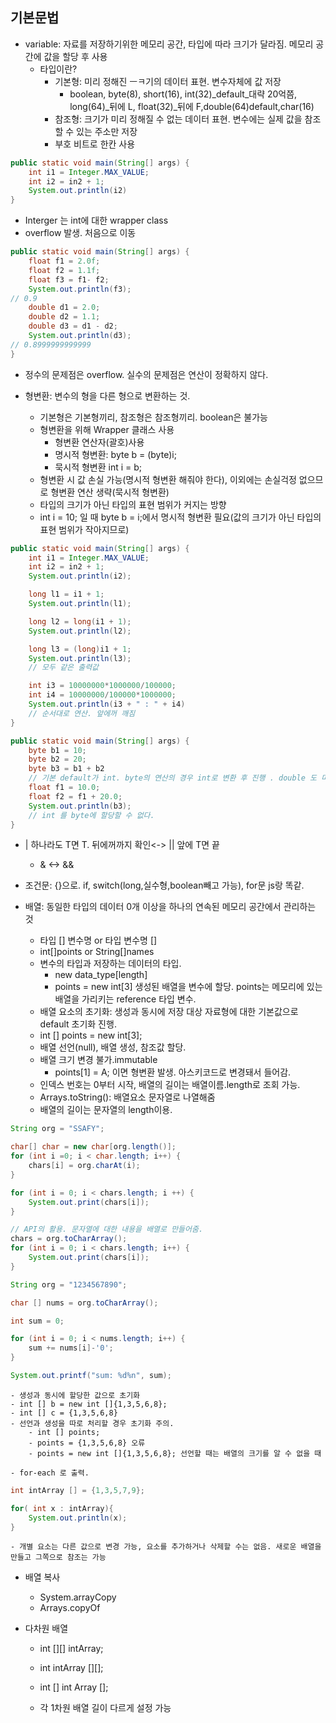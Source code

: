 ## 기본문법
- variable: 자료를 저장하기위한 메모리 공간, 타입에 따라 크기가 달라짐. 메모리 공간에 값을 할당 후 사용
    - 타입이란?
        - 기본형: 미리 정해진 ㅡㅋ기의 데이터 표현. 변수자체에 값 저장
            - boolean, byte(8), short(16), int(32)_default_대략 20억쯤, long(64)_뒤에 L, float(32)_뒤에 F,double(64)default,char(16)
        - 참조형: 크기가 미리 정해질 수 없는 데이터 표현. 변수에는 실제 값을 참조할 수 있는 주소만 저장
        - 부호 비트로 한칸 사용
```java
public static void main(String[] args) {
    int i1 = Integer.MAX_VALUE;
    int i2 = in2 + 1;
    System.out.println(i2)
}
```
- Interger 는 int에 대한 wrapper class
- overflow 발생. 처음으로 이동

```java
public static void main(String[] args) {
    float f1 = 2.0f;
    float f2 = 1.1f;
    float f3 = f1- f2;
    System.out.println(f3);
// 0.9
    double d1 = 2.0;
    double d2 = 1.1;
    double d3 = d1 - d2;
    System.out.println(d3);
// 0.8999999999999
}
```
- 정수의 문제점은 overflow. 실수의 문제점은 연산이 정확하지 않다.

- 형변환: 변수의 형을 다른 형으로 변환하는 것.
    - 기본형은 기본형끼리, 참조형은 참조형끼리. boolean은 불가능
    - 형변환을 위해 Wrapper 클래스 사용
        - 형변환 연산자(괄호)사용
        - 명시적 형변환: byte b = (byte)i;
        - 묵시적 형변환 int i = b;
    - 형변환 시 값 손실 가능(명시적 형변환 해줘야 한다), 이외에는 손실걱정 없으므로 형변환 연산 생략(묵시적 형변환)
    - 타입의 크기가 아닌 타입의 표현 범위가 커지는 방향
    - int i = 10; 일 때 byte b = i;에서 명시적 형변환 필요(값의 크기가 아닌 타입의 표현 범위가 작아지므로)
```java
public static void main(String[] args) {
    int i1 = Integer.MAX_VALUE;
    int i2 = in2 + 1;
    System.out.println(i2);

    long l1 = i1 + 1;
    System.out.println(l1);

    long l2 = long(i1 + 1);
    System.out.println(l2);

    long l3 = (long)i1 + 1;
    System.out.println(l3);
    // 모두 같은 출력값

    int i3 = 10000000*1000000/100000;
    int i4 = 10000000/100000*1000000;
    System.out.println(i3 + " : " + i4)
    // 순서대로 연산. 앞에꺼 깨짐
}
```
```java
public static void main(String[] args) {
    byte b1 = 10;
    byte b2 = 20;
    byte b3 = b1 + b2
    // 기본 default가 int. byte의 연산의 경우 int로 변환 후 진행 . double 도 마찬가지. 피연산자 타입 일치 필요.
    float f1 = 10.0;
    float f2 = f1 + 20.0;
    System.out.println(b3);
    // int 를 byte에 할당할 수 없다. 
}
```
- | 하나라도 T면 T. 뒤에꺼까지 확인<-> || 앞에 T면 끝
    - & <-> &&

- 조건문: {}으로. if, switch(long,실수형,boolean빼고 가능), for문 js랑 똑같.

- 배열: 동일한 타입의 데이터 0개 이상을 하나의 연속된 메모리 공간에서 관리하는 것
    - 타입 [] 변수명 or 타입 변수명 []
    - int[]points or String[]names
    - 변수의 타입과 저장하는 데이터의 타입.
        - new data_type[length]
        - points = new int[3] 생성된 배열을 변수에 할당. points는 메모리에 있는 배열을 가리키는 reference 타입 변수.
    - 배열 요소의 초기화: 생성과 동시에 저장 대상 자료형에 대한 기본값으로 default 초기화 진행. 
    - int [] points = new int[3];
    - 배열 선언(null), 배열 생성, 참조값 할당. 
    - 배열 크기 변경 불가.immutable
        - points[1] = A; 이면 형변환 발생. 아스키코드로 변경돼서 들어감.
    - 인덱스 번호는 0부터 시작, 배열의 길이는 배열이름.length로 조회 가능.
    - Arrays.toString(): 배열요소 문자열로 나열해줌
    - 배열의 길이는 문자열의 length이용.
```java
String org = "SSAFY";

char[] char = new char[org.length()];
for (int i =0; i < char.length; i++) {
    chars[i] = org.charAt(i);
}

for (int i = 0; i < chars.length; i ++) {
    System.out.print(chars[i]);
}

// API의 활용. 문자열에 대한 내용을 배열로 만들어줌.
chars = org.toCharArray();
for (int i = 0; i < chars.length; i++) {
    System.out.print(chars[i]);
}

```

```java
String org = "1234567890";

char [] nums = org.toCharArray();

int sum = 0;

for (int i = 0; i < nums.length; i++) {
    sum += nums[i]-'0';
}

System.out.printf("sum: %d%n", sum);

```

    - 생성과 동시에 할당한 값으로 초기화
    - int [] b = new int []{1,3,5,6,8};
    - int [] c = {1,3,5,6,8}
    - 선언과 생성을 따로 처리할 경우 초기화 주의.
        - int [] points;
        - points = {1,3,5,6,8} 오류
        - points = new int []{1,3,5,6,8}; 선언할 때는 배열의 크기를 알 수 없을 때

    - for-each 로 출력.
```java
int intArray [] = {1,3,5,7,9};

for( int x : intArray){
    System.out.println(x);
}
```
    - 개별 요소는 다른 값으로 변경 가능, 요소를 추가하거나 삭제할 수는 없음. 새로운 배열을 만들고 그쪽으로 참조는 가능
        
- 배열 복사
    - System.arrayCopy
    - Arrays.copyOf

- 다차원 배열
    - int [][] intArray;
    - int intArray [][];
    - int [] int Array [];

    - 각 1차원 배열 길이 다르게 설정 가능

